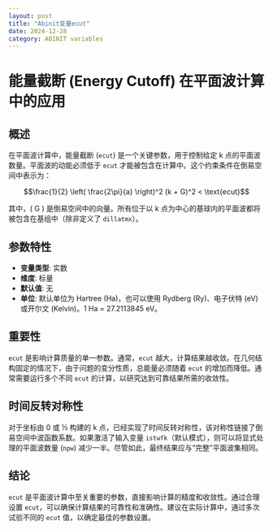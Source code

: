 ```yaml
---
layout: post
title: "Abinit变量ecut"
date: 2024-12-28
category: ABINIT variables
---
```

# 能量截断 (Energy Cutoff) 在平面波计算中的应用

## 概述

在平面波计算中，能量截断 (`ecut`) 是一个关键参数，用于控制给定 k 点的平面波数量。平面波的动能必须低于 `ecut` 才能被包含在计算中。这个约束条件在倒易空间中表示为：

$$\frac{1}{2} \left( \frac{2\pi}{a} \right)^2 (k + G)^2 < \text{ecut}$$

其中，\( G \) 是倒易空间中的向量。所有位于以 k 点为中心的基球内的平面波都将被包含在基组中（除非定义了 `dillatmx`）。

## 参数特性

- **变量类型**: 实数
- **维度**: 标量
- **默认值**: 无
- **单位**: 默认单位为 Hartree (Ha)，也可以使用 Rydberg (Ry)、电子伏特 (eV) 或开尔文 (Kelvin)。1 Ha = 27.2113845 eV。

## 重要性

`ecut` 是影响计算质量的单一参数。通常，`ecut` 越大，计算结果越收敛。在几何结构固定的情况下，由于问题的变分性质，总能量必须随着 `ecut` 的增加而降低。通常需要运行多个不同 `ecut` 的计算，以研究达到可靠结果所需的收敛性。

## 时间反转对称性

对于坐标由 0 或 ½ 构建的 k 点，已经实现了时间反转对称性，该对称性链接了倒易空间中波函数系数。如果激活了输入变量 `istwfk`（默认模式），则可以将显式处理的平面波数量 (`npw`) 减少一半。尽管如此，最终结果应与“完整”平面波集相同。

## 结论

`ecut` 是平面波计算中至关重要的参数，直接影响计算的精度和收敛性。通过合理设置 `ecut`，可以确保计算结果的可靠性和准确性。建议在实际计算中，通过多次试验不同的 `ecut` 值，以确定最佳的参数设置。
